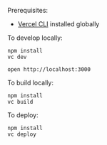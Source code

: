 Prerequisites:

- [Vercel CLI](https://vercel.com/docs/cli) installed globally

To develop locally:

```
npm install
vc dev
```

```
open http://localhost:3000
```

To build locally:

```
npm install
vc build
```

To deploy:

```
npm install
vc deploy
```
<!-- updated -->
<!-- updated -->